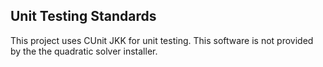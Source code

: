 ## Unit Testing Standards

This project uses CUnit JKK for unit testing. This software is not provided by the the quadratic solver installer.
